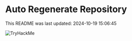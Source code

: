# Auto Regenerate Repository

This README was last updated: 2024-10-19 15:06:45

 ![TryHackMe](https://tryhackme.com/badge/533634)